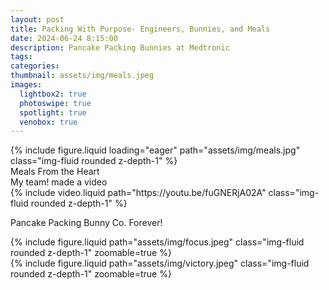 ```yaml
---
layout: post
title: Packing With Purpose- Engineers, Bunnies, and Meals
date: 2024-06-24 8:15:00
description: Pancake Packing Bunnies at Medtronic
tags: 
categories: 
thumbnail: assets/img/meals.jpeg
images:
  lightbox2: true
  photoswipe: true
  spotlight: true
  venobox: true
---
```


 
<div class="row mt-3">
    <div class="col-sm mt-3 mt-md-0">
        {% include figure.liquid loading="eager" path="assets/img/meals.jpg" class="img-fluid rounded z-depth-1" %}
    </div>
</div>
<div class="caption">
    Meals From the Heart 
</div>
My team!
made a video

<div class="row mt-3">
    <div class="col-sm mt-3 mt-md-0">
        {% include video.liquid path="https://youtu.be/fuGNERjA02A" class="img-fluid rounded z-depth-1" %}
    </div>
</div>

Pancake Packing Bunny Co. Forever!

<div class="row mt-3">
    <div class="col-sm mt-3 mt-md-0">
        {% include figure.liquid path="assets/img/focus.jpeg" class="img-fluid rounded z-depth-1" zoomable=true %}
    </div>
    <div class="col-sm mt-3 mt-md-0">
        {% include figure.liquid path="assets/img/victory.jpeg" class="img-fluid rounded z-depth-1" zoomable=true %}
    </div>
</div>
<!-- <div class="row mt-3">
    <div class="col-sm mt-3 mt-md-0">
        {% include figure.liquid loading="eager" path="assets/img/victory.jpeg" class="img-fluid rounded z-depth-1" %}
    </div>
</div> -->


<!-- <div class="row mt-3">
    <div class="col-sm mt-3 mt-md-0">
        {% include video.liquid path="assets/video/pexels-engin-akyurt-6069112-960x540-30fps.mp4" class="img-fluid rounded z-depth-1" controls=true autoplay=true %}
    </div>
    <div class="col-sm mt-3 mt-md-0">
        {% include video.liquid path="assets/video/pexels-engin-akyurt-6069112-960x540-30fps.mp4" class="img-fluid rounded z-depth-1" controls=true %}
    </div>
</div>
<div class="caption">
    A simple, elegant caption looks good between video rows, after each row, or doesn't have to be there at all.
</div> -->